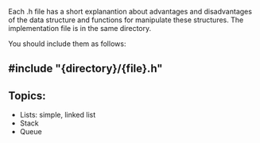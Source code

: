 Each .h file has a short explanantion about advantages and disadvantages of the data structure and functions for manipulate these structures. The implementation file is in the same directory.

You should include them as follows:

## #include "{directory}/{file}.h"

## Topics:

- Lists: simple, linked list
- Stack
- Queue
